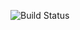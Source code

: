 ﻿![Build Status](https://img.shields.io/endpoint?url=https://gist.githubusercontent.com/spacemex/1ecc5322c5f14f2d9b769a82f6793e60/raw/unreal_plugin_build_status.json)
